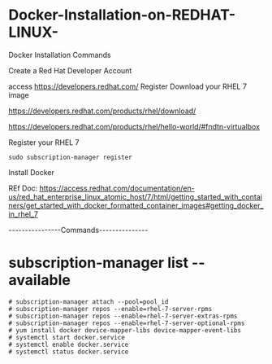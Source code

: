 # Docker-Installation-on-REDHAT-LINUX-
Docker Installation Commands

Create a Red Hat Developer Account

access https://developers.redhat.com/
Register
Download your RHEL 7 image

https://developers.redhat.com/products/rhel/download/


https://developers.redhat.com/products/rhel/hello-world/#fndtn-virtualbox


Register your RHEL 7



    sudo subscription-manager register
    
    
Install Docker


REf Doc: 
https://access.redhat.com/documentation/en-us/red_hat_enterprise_linux_atomic_host/7/html/getting_started_with_containers/get_started_with_docker_formatted_container_images#getting_docker_in_rhel_7
   
   ----------------Commands---------------
   
   
   
   # subscription-manager list --available
    # subscription-manager attach --pool=pool_id
    # subscription-manager repos --enable=rhel-7-server-rpms
    # subscription-manager repos --enable=rhel-7-server-extras-rpms
    # subscription-manager repos --enable=rhel-7-server-optional-rpms    
    # yum install docker device-mapper-libs device-mapper-event-libs
    # systemctl start docker.service
    # systemctl enable docker.service
    # systemctl status docker.service

